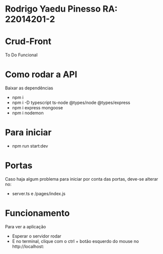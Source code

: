 # Rodrigo Yaedu Pinesso RA: 22014201-2
# Crud-Front
To Do Funcional 
# Como rodar a API
Baixar as dependências
- npm i
- npm i -D typescript ts-node @types/node @types/express
- npm i express mongoose
- npm i nodemon 
# Para iniciar
- npm run start:dev
# Portas
Caso haja algum problema para iniciar por conta das portas, deve-se alterar no:
- server.ts e /pages/index.js
# Funcionamento
Para ver a aplicação
- Esperar o servidor rodar
- E no terminal, clique com o ctrl + botão esquerdo do mouse no http://localhost: 
